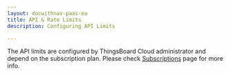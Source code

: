 ```yaml
---
layout: docwithnav-paas-eu
title: API & Rate Limits
description: Configuring API Limits

---
```


The API limits are configured by ThingsBoard Cloud administrator and depend on the subscription plan. 
Please check [Subscriptions](/thingsboard-learning/docs/paas/eu/subscription/) page for more info. 